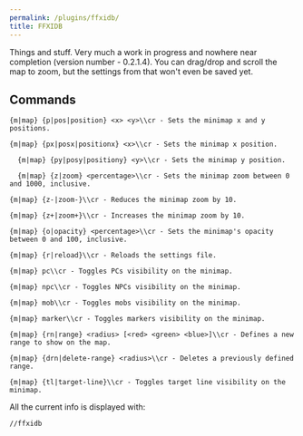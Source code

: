```yaml
---
permalink: /plugins/ffxidb/
title: FFXIDB
---
```


Things and stuff. Very much a work in progress and nowhere near completion (version number - 0.2.1.4). You can drag/drop and scroll the map to zoom, but the settings from that won't even be saved yet.

## Commands
```
{m|map} {p|pos|position} <x> <y>\\cr - Sets the minimap x and y positions.
```
```
{m|map} {px|posx|positionx} <x>\\cr - Sets the minimap x position.
```
```
  {m|map} {py|posy|positiony} <y>\\cr - Sets the minimap y position.
```
```
  {m|map} {z|zoom} <percentage>\\cr - Sets the minimap zoom between 0 and 1000, inclusive.
```
```
{m|map} {z-|zoom-}\\cr - Reduces the minimap zoom by 10.
```
```
{m|map} {z+|zoom+}\\cr - Increases the minimap zoom by 10.
```
```
{m|map} {o|opacity} <percentage>\\cr - Sets the minimap's opacity between 0 and 100, inclusive.
```
```
{m|map} {r|reload}\\cr - Reloads the settings file.
```
```
{m|map} pc\\cr - Toggles PCs visibility on the minimap.
```
```
{m|map} npc\\cr - Toggles NPCs visibility on the minimap.
```
```
{m|map} mob\\cr - Toggles mobs visibility on the minimap.
```
```
{m|map} marker\\cr - Toggles markers visibility on the minimap.
```
```
{m|map} {rn|range} <radius> [<red> <green> <blue>]\\cr - Defines a new range to show on the map.
```
```
{m|map} {drn|delete-range} <radius>\\cr - Deletes a previously defined range.
```
```
{m|map} {tl|target-line}\\cr - Toggles target line visibility on the minimap.
```
    
All the current info is displayed with:
```
//ffxidb
```
